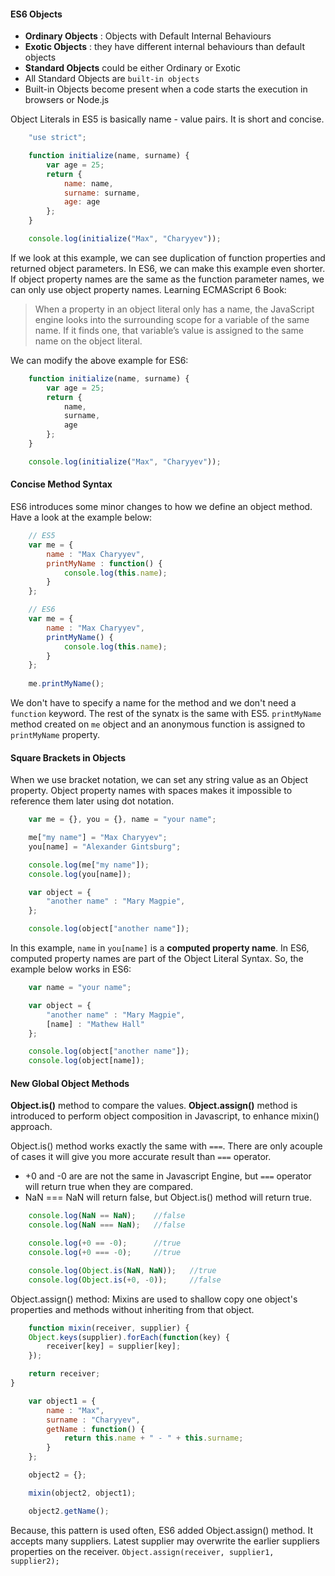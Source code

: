 <h4>ES6 Objects</h4>

- <strong>Ordinary Objects</strong> : Objects with Default Internal Behaviours
- <strong>Exotic Objects</strong> : they have different internal behaviours than default objects
- <strong>Standard Objects</strong> could be either Ordinary or Exotic
- All Standard Objects are `built-in objects`
- Built-in Objects become present when a code starts the execution in browsers or Node.js

Object Literals in ES5 is basically name - value pairs. It is short and concise.

```javascript
	"use strict";

	function initialize(name, surname) {
  		var age = 25;
  		return {
    		name: name,
    		surname: surname,
    		age: age
  		};
	}

	console.log(initialize("Max", "Charyyev"));
```
If we look at this example, we can see duplication of function properties and returned object parameters. In ES6, we can make this example even shorter. If object property names are the same as the function parameter names, we can only use object property names. 
Learning ECMAScript 6 Book:
> When a property in an object literal only has a name, the JavaScript engine looks into the surrounding scope for a variable of the same name. If it finds one, that variable’s value is assigned to the same name on the object literal.

We can modify the above example for ES6:
```javascript
	function initialize(name, surname) {
  		var age = 25;
  		return {
    		name,
    		surname,
    		age
  		};
	}

	console.log(initialize("Max", "Charyyev"));
```

<h4>Concise Method Syntax</h4>

ES6 introduces some minor changes to how we define an object method. Have a look at the example below:

```javascript
	// ES5
	var me = {
		name : "Max Charyyev",
		printMyName : function() {
			console.log(this.name);
		}
	};

	// ES6
	var me = {
		name : "Max Charyyev",
		printMyName() {
			console.log(this.name);
		}
	};
	
	me.printMyName();
```
We don't have to specify a name for the method and we don't need a `function` keyword. The rest of the synatx is the same with ES5. `printMyName` method created on `me` object and an anonymous function is assigned to `printMyName` property.

<h4>Square Brackets in Objects</h4>

When we use bracket notation, we can set any string value as an Object property. Object property names with spaces makes it impossible to reference them later using dot notation.

```javascript
	var me = {}, you = {}, name = "your name";

	me["my name"] = "Max Charyyev";
	you[name] = "Alexander Gintsburg";

	console.log(me["my name"]);
	console.log(you[name]);

	var object = {
  		"another name" : "Mary Magpie",
	};

	console.log(object["another name"]);
```
In this example, `name` in `you[name]` is a <strong>computed property name</strong>. In ES6, computed property names are part of the Object Literal Syntax. So, the example below works in ES6:

```javascript
	var name = "your name";

	var object = {
  		"another name" : "Mary Magpie",
  		[name] : "Mathew Hall"
	};

	console.log(object["another name"]);
	console.log(object[name]);
```

<h4>New Global Object Methods</h4>

<strong>Object.is()</strong> method to compare the values.
<strong>Object.assign()</strong> method is introduced to perform object composition in Javascript, to enhance mixin() approach.

Object.is() method works exactly the same with `===`. There are only acouple of cases it will give you more accurate result than `===` operator. 
- +0 and -0 are are not the same in Javascript Engine, but `===` operator will return true when they are compared.
- NaN === NaN will return false, but Object.is() method will return true.

```javascript
	console.log(NaN == NaN);    //false
	console.log(NaN === NaN);   //false

	console.log(+0 == -0);      //true
	console.log(+0 === -0);     //true

	console.log(Object.is(NaN, NaN));   //true
	console.log(Object.is(+0, -0));     //false
```

Object.assign() method:
Mixins are used to shallow copy one object's properties and methods without inheriting from that object.

```javascript
	function mixin(receiver, supplier) {
    Object.keys(supplier).forEach(function(key) {
        receiver[key] = supplier[key];
    });

    return receiver;
}

	var object1 = {
		name : "Max",
		surname : "Charyyev",
		getName : function() {
			return this.name + " - " + this.surname;
		}
	};

	object2 = {};

	mixin(object2, object1);

	object2.getName();
```
Because, this pattern is used often, ES6 added Object.assign() method. It accepts many suppliers. Latest supplier may overwrite the earlier suppliers properties on the receiver.
`Object.assign(receiver, supplier1, supplier2);`

